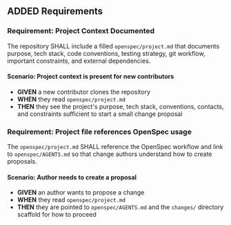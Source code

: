 ## ADDED Requirements

### Requirement: Project Context Documented
The repository SHALL include a filled `openspec/project.md` that documents purpose, tech stack, code conventions, testing strategy, git workflow, important constraints, and external dependencies.

#### Scenario: Project context is present for new contributors
- **GIVEN** a new contributor clones the repository
- **WHEN** they read `openspec/project.md`
- **THEN** they see the project's purpose, tech stack, conventions, contacts, and constraints sufficient to start a small change proposal

### Requirement: Project file references OpenSpec usage
The `openspec/project.md` SHALL reference the OpenSpec workflow and link to `openspec/AGENTS.md` so that change authors understand how to create proposals.

#### Scenario: Author needs to create a proposal
- **GIVEN** an author wants to propose a change
- **WHEN** they read `openspec/project.md`
- **THEN** they are pointed to `openspec/AGENTS.md` and the `changes/` directory scaffold for how to proceed
